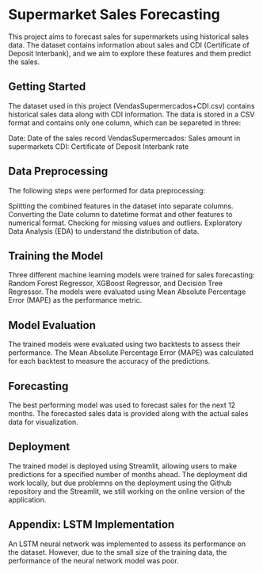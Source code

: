 

# Supermarket Sales Forecasting
This project aims to forecast sales for supermarkets using historical sales data. The dataset contains information about sales and CDI (Certificate of Deposit Interbank), and we aim to explore these features and them predict the sales.

## Getting Started
The dataset used in this project (VendasSupermercados+CDI.csv) contains historical sales data along with CDI information. The data is stored in a CSV format and contains only one column, which can be separeted in three:

Date: Date of the sales record
VendasSupermercados: Sales amount in supermarkets
CDI: Certificate of Deposit Interbank rate

## Data Preprocessing
The following steps were performed for data preprocessing:

Splitting the combined features in the dataset into separate columns.
Converting the Date column to datetime format and other features to numerical format.
Checking for missing values and outliers.
Exploratory Data Analysis (EDA) to understand the distribution of data.

## Training the Model
Three different machine learning models were trained for sales forecasting: Random Forest Regressor, XGBoost Regressor, and Decision Tree Regressor. The models were evaluated using Mean Absolute Percentage Error (MAPE) as the performance metric.

## Model Evaluation
The trained models were evaluated using two backtests to assess their performance. The Mean Absolute Percentage Error (MAPE) was calculated for each backtest to measure the accuracy of the predictions.

## Forecasting
The best performing model was used to forecast sales for the next 12 months. The forecasted sales data is provided along with the actual sales data for visualization.

## Deployment
The trained model is deployed using Streamlit, allowing users to make predictions for a specified number of months ahead. The deployment did work locally, but due problemns on the deployment using the Github repository and the Streamlit, we still working on the online version of the application.  

## Appendix: LSTM Implementation
An LSTM neural network was implemented to assess its performance on the dataset. However, due to the small size of the training data, the performance of the neural network model was poor.
